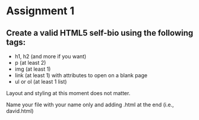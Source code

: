 # Assignment 1

## Create a valid **HTML5** self-bio using the following tags:
- h1, h2 (and more if you want)
- p (at least 2)
- img (at least 1)
- link (at least 1) with attributes to open on a blank page
- ul or ol (at least 1 list)

Layout and styling at this moment does not matter.

Name your file with your name only and adding .html at the end (i.e., david.html)
